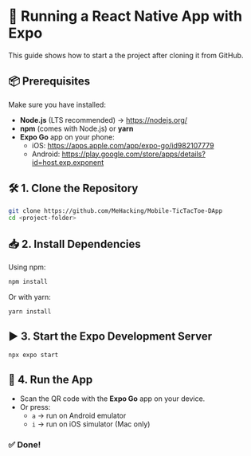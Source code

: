 # 🚀 Running a React Native App with Expo

This guide shows how to start a the project after cloning it from GitHub.

## 📦 Prerequisites

Make sure you have installed:

- **Node.js** (LTS recommended) → https://nodejs.org/  
- **npm** (comes with Node.js) or **yarn**  
- **Expo Go** app on your phone:  
  - iOS: https://apps.apple.com/app/expo-go/id982107779  
  - Android: https://play.google.com/store/apps/details?id=host.exp.exponent  

## 🛠️ 1. Clone the Repository

```bash
git clone https://github.com/MeHacking/Mobile-TicTacToe-DApp
cd <project-folder>
```

## 📥 2. Install Dependencies

Using npm:

```bash
npm install
```

Or with yarn:

```bash
yarn install
```

## ▶️ 3. Start the Expo Development Server

```bash
npx expo start
```

## 📱 4. Run the App

- Scan the QR code with the **Expo Go** app on your device.  
- Or press:
  - `a` → run on Android emulator  
  - `i` → run on iOS simulator (Mac only)

### ✅ Done!
